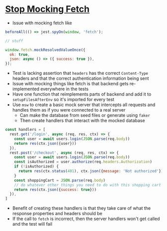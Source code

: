 # [Stop Mocking Fetch](https://kentcdodds.com/blog/stop-mocking-fetch)

* Issue with mocking fetch like

```jsx
beforeAll(() => jest.spyOn(window, 'fetch');

// stuff

window.fetch.mockResolvedValueOnce({
  ok: true,
  json: async () => ({ success: true }),
});
```

* Test is lacking assertion that `headers` has the correct `Content-Type` headers and that the correct authentication information being sent
* Issue with mocking things like fetch is that backend gets re-implemented everywhere in the tests
* Have one function that reimplements parts of backend and add it to `setupFilesAfterEnv` so it's imported for every test
* Use `msw` to create a basic mock server that intercepts all requests and handles them as if you were connected to a real server
  * Can make the database from seed files or generate using `faker`
  * Then create handlers that interact with the mocked database

```js
const handlers = [
  rest.get('/login', async (req, res, ctx) => {
    const user = await users.login(JSON.parse(req.body))
    return res(ctx.json({user}))
  }),
  rest.post('/checkout', async (req, res, ctx) => {
    const user = await users.login(JSON.parse(req.body))
    const isAuthorized = user.authorize(req.headers.Authorization)
    if (!isAuthorized) {
      return res(ctx.status(401), ctx.json({message: 'Not authorized'}))
    }
    const shoppingCart = JSON.parse(req.body)
    // do whatever other things you need to do with this shopping cart
    return res(ctx.json({success: true}))
  }),
]
```

* Benefit of creating these handlers is that they take care of what the response properties and headers should be
* If the call to `fetch` is incorrect, then the server handlers won't get called and the test will fail
